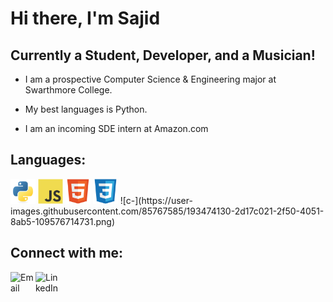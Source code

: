 # Hi there, I'm Sajid

## Currently a Student, Developer, and a Musician!

- I am a prospective Computer Science & Engineering major at Swarthmore College.

- My best languages is Python.
- I am an incoming SDE intern at Amazon.com



## Languages:
<p align="left">
  <img alt="Python" width="40" src="https://raw.githubusercontent.com/devicons/devicon/0d6c64dbbf311879f7d563bfc3ccf559f9ed111c/icons/python/python-original.svg">
  <img alt="JavaScript" width="40" src="https://raw.githubusercontent.com/devicons/devicon/master/icons/javascript/javascript-original.svg">
  <img alt="HTML5" width="40" src="https://raw.githubusercontent.com/devicons/devicon/master/icons/html5/html5-original.svg">
  <img alt="CSS3" width="40" src="https://raw.githubusercontent.com/devicons/devicon/master/icons/css3/css3-original.svg">
  ![c-](https://user-images.githubusercontent.com/85767585/193474130-2d17c021-2f50-4051-8ab5-109576714731.png)

 </p>

## Connect with me:
[<img align="left" alt="Email" width="40px" src="https://cdn.jsdelivr.net/npm/simple-icons@3.4.1/icons/gmail.svg">][email]
[<img align="left" alt="LinkedIn" width="40px" src="https://cdn.jsdelivr.net/npm/simple-icons@v3/icons/linkedin.svg">][linkedin]

[swarthmore]: https://www.swarthmore.edu

[email]: mailto:skamal1@swarthmore.edu 
[linkedin]: https://www.linkedin.com/in/sajidkamal/



